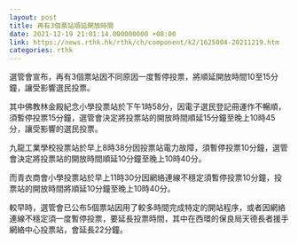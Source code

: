 ```yaml
---
layout: post
title: 再有3個票站順延開放時間
date: 2021-12-19 21:01:14.000000000 +08:00
link: https://news.rthk.hk/rthk/ch/component/k2/1625004-20211219.htm
categories: rthk
---
```


選管會宣布，再有3個票站因不同原因一度暫停投票，將順延開放時間10至15分鐘，讓受影響選民投票。

其中佛教林金殿紀念小學投票站於下午1時58分，因電子選民登記冊運作不暢順，須暫停投票15分鐘，選管會決定將投票站的開放時間順延15分鐘至晚上10時45分，讓受影響的選民投票。

九龍工業學校投票站於早上8時38分因投票站電力故障，須暫停投票10分鐘，選管會決定將投票站的開放時間順延10分鐘至晚上10時40分。

而青衣商會小學投票站於早上11時30分因網絡連線不穩定須暫停投票10分鐘，投票站的開放時間將順延10分鐘至晚上10時40分。

較早時，選管會已公布5個票站因用了較多時間完成特定的開站程序，或者因網絡連線不穩定須一度暫停投票，要延長投票時間，其中在西環的保良局天德長者援手網絡中心投票站，會延長22分鐘。
